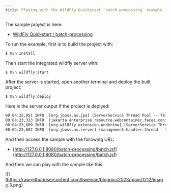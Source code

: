 ```yaml
---
title: Playing with the WildFly Quickstart `batch-processing` example
---
```


The sample project is here:

- [WildFly Quickstart / batch-processing](https://github.com/wildfly/quickstart/tree/main/batch-processing)

To run the example, first is to build the project with:

```bash
$ mvn install
```

Then start the integrated wildfly server with:

```bash
$ mvn wildfly:start
```

After the server is started, open another terminal and deploy the built project:  

```bash
$ mvn wildfly:deploy
```

Here is the server output if the project is deplyed:

```txt
00:04:22,051 INFO  [org.jboss.as.jpa] (ServerService Thread Pool -- 78) WFLYJPA0010: Starting Persistence Unit (phase 2 of 2) Service 'batch-processing.war#primary'
00:04:23,323 INFO  [jakarta.enterprise.resource.webcontainer.faces.config] (ServerService Thread Pool -- 81) 初始化上下文 '/batch-processing' 的 Mojarra 4.0.4
00:04:23,609 INFO  [org.wildfly.extension.undertow] (ServerService Thread Pool -- 81) WFLYUT0021: Registered web context: '/batch-processing' for server 'default-server'
00:04:23,682 INFO  [org.jboss.as.server] (management-handler-thread - 1) WFLYSRV0010: Deployed "batch-processing.war" (runtime-name : "batch-processing.war")
```

And then access the sample with the following URL:

- [http://127.0.0.1:8080/batch-processing/batch.jsf](http://127.0.0.1:8080/batch-processing/batch.jsf)

And then we can play with the sample like this:

![](https://raw.githubusercontent.com/liweinan/blogpics2023/main/1212/image 3.png)